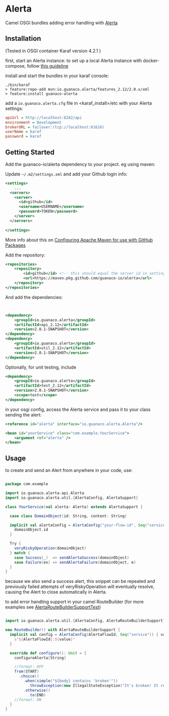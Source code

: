 # Alerta

Camel OSGI bundles adding error handling with [Alerta](https://alerta.io/)


## Installation
(Tested in OSGI container Karaf version 4.2.1 )

first, start an Alerta instance:
to set up a local Alerta instance with docker-compose, follow [this guideline](https://github.com/guanaco-io/alerta/wiki/Bootstrap-a-local-Alerta-instance-with-docker-compose)

install and start the bundles in your karaf console:
```
./bin/karaf
> feature:repo-add mvn:io.guanaco.alerta/features_2.12/2.0.x/xml
> feature:install guanaco-alerta
```

add a `io.guanaco.alerta.cfg` file in <karaf_install>/etc with your Alerta settings:
```ini
apiUrl = http://localhost:8282/api
environment = Development
brokerURL = failover:(tcp://localhost:61616)
userName = karaf
password = karaf
```

## Getting Started

Add the guanaco-io/alerta dependency to your project.
eg using maven:

Update `~/.m2/settings.xml` and add your Github login info:
```xml
<settings>
    ...
  <servers>
    <server>
      <id>github</id>
      <username>USERNAME</username>
      <password>TOKEN</password>
    </server>
  </servers>
    
</settings>
```
More info about this on [Configuring Apache Maven for use with GitHub Packages
](https://docs.github.com/en/packages/guides/configuring-apache-maven-for-use-with-github-packages#authenticating-to-github-packages)

Add the repository:

```xml
<repositories>
    <repository>
        <id>github</id> <!-- this should equal the server id in setting.xml -->
        <url>https://maven.pkg.github.com/guanaco-io/alerta</url>
    </repository>
</repositories>
```

And add the dependencies:

```xml


<dependency>
    <groupId>io.guanaco.alerta</groupId>
    <artifactId>api_2.12</artifactId>
    <version>2.0.1-SNAPSHOT</version>
</dependency>
<dependency>
    <groupId>io.guanaco.alerta</groupId>
    <artifactId>util_2.12</artifactId>
    <version>2.0.1-SNAPSHOT</version>
</dependency>
```

Optionally, for unit testing, include
```xml
<dependency>
    <groupId>io.guanaco.alerta</groupId>
    <artifactId>test_2.12</artifactId>
    <version>2.0.1-SNAPSHOT</version>
    <scope>test</scope>
</dependency>
```

in your osgi config, access the Alerta service and pass it to your class sending the alert:
```xml
<reference id="alerta" interface="io.guanaco.alerta.Alerta"/>

<bean id="yourService" class="com.example.YourService">
    <argument ref="alerta" />
</bean>

```

## Usage

to create and send an Alert from anywhere in your code, use:
```scala

package com.example

import io.guanaco.alerta.api.Alerta
import io.guanaco.alerta.util.{AlertaConfig, AlertaSupport}

class YourService(val alerta: Alerta) extends AlertaSupport {

  case class DomainObject(id: String, content: String)

  implicit val alertaConfig = AlertaConfig("your-flow-id", Seq("service1", "service2")) { domainObject: DomainObject =>
    domainObject.id
  }

  Try {
    veryRiskyOperation(domainObject)
  } match {
    case Success(_)  => sendAlertaSuccess(domainObject)
    case Failure(ex) => sendAlertaFailure(domainObject, e)
  }
}
```
because we also send a success alert, this snippet can be repeated and previously failed attempts of veryRiskyOperation will eventually resolve, causing the Alert to close automatically in Alerta.



to add error handling support in your camel RouteBuilder
(for more examples see [AlertaRouteBuilderSupportTest](https://github.com/guanaco-io/alerta/blob/master/util/src/test/scala/io/guanaco/alerta/util/AlertaRouteBuilderSupportTest.scala))
```scala

import io.guanaco.alerta.util.{AlertaConfig, AlertaRouteBuilderSupport}

new RouteBuilder() with AlertaRouteBuilderSupport {
  implicit val config = AlertaConfig(AlertaFlowId, Seq("service")) { value: String =>
    s"${AlertaFlowId}:${value}"
  }

  override def configure(): Unit = {
    configureAlerta[String]

    //format: OFF
    from(START)
      .choice()
        .when(simple("${body} contains 'broken'"))
          .throwException(new IllegalStateException("It's broken! It really is broken!!"))
        .otherwise()
          .to(END)
    //format: ON
  }
}
```
